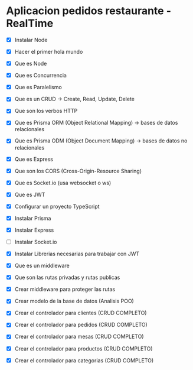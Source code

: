 # Aplicacion pedidos restaurante - RealTime

- [x] Instalar Node
- [x] Hacer el primer hola mundo
- [x] Que es Node
- [x] Que es Concurrencia
- [x] Que es Paralelismo
- [x] Que es un CRUD -> Create, Read, Update, Delete
- [x] Que son los verbos HTTP
- [x] Que es Prisma ORM (Object Relational Mapping) -> bases de datos relacionales
- [x] Que es Prisma ODM (Object Document Mapping)  -> bases de datos no relacionales
- [x] Que es Express
- [x] Que son los CORS (Cross-Origin-Resource Sharing)
- [x] Que es Socket.io (usa websocket o ws)
- [x] Que es JWT
- [x] Configurar un proyecto TypeScript
- [x] Instalar Prisma
- [x] Instalar Express
- [ ] Instalar Socket.io
- [x] Instalar Librerias necesarias para trabajar con JWT
- [x] Que es un middleware
- [x] Que son las rutas privadas y rutas publicas
- [x] Crear middleware para proteger las rutas

- [x] Crear modelo de la base de datos (Analisis POO)
- [x] Crear el controlador para clientes (CRUD COMPLETO)
- [x] Crear el controlador para pedidos (CRUD COMPLETO)
- [x] Crear el controlador para mesas (CRUD COMPLETO)
- [x] Crear el controlador para productos (CRUD COMPLETO)
- [x] Crear el controlador para categorias (CRUD COMPLETO)





